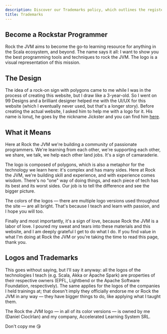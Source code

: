 ```yaml
---
description: Discover our Trademarks policy, which outlines the registered and unregistered trademarks owned by our company. Learn about the proper use of our trademarks, the protection of our brand identity, and the guidelines for referencing our trademarks in your communications. Respecting our intellectual property is important—read more to stay informed.
title: Trademarks
---
```


## Become a Rockstar Programmer

Rock the JVM aims to become the go-to learning resource for anything in the Scala ecosystem, and beyond. The name says it all: I want to show you the best programming tools and techniques to rock the JVM. The logo is a visual representation of this mission.

## The Design

The idea of a rock-on sign with polygons came to me while I was in the process of creating this website, but I draw like a 3-year-old. So I went on 99 Designs and a brilliant designer helped me with the UI/UX for this website (which I eventually never used, but that's a longer story). Before creating the actual website, I asked him to help me with a logo for it. His name is Ionuț, he goes by the nickname Jickster and you can find him [here](https://99designs.com/profiles/jickster).

## What it Means

Here at Rock the JVM we're building a community of passionate programmers. We're learning from each other, we're supporting each other, we share, we talk, we help each other land jobs. It's a sign of camaraderie.

The logo is composed of polygons, which is also a metaphor for the technology we learn here: it's complex and has many sides. Here at Rock the JVM, we're building skill and experience, and with experience comes wisdom. There's no "one" way of doing things, and each piece of tech has its best and its worst sides. Our job is to tell the difference and see the bigger picture.

The colors of the logos — there are multiple logo versions used throughout the site — are all bright. That's because I teach and learn with passion, and I hope you will too.

Finally and most importantly, it's a sign of love, because Rock the JVM is a labor of love. I poured my sweat and tears into these materials and this website, and I am deeply grateful I get to do what I do. If you find value in what I'm doing at Rock the JVM or you're taking the time to read this page, thank you.

## Logos and Trademarks

This goes without saying, but I'll say it anyway: all the logos of the technologies I teach (e.g. Scala, Akka or Apache Spark) are properties of their respective owners (EPFL, Lightbend or the Apache Software Foundation, respectively). The same applies for the logos of the companies I held trainings at; that doesn't imply they officially endorse me or Rock the JVM in any way — they have bigger things to do, like applying what I taught them.

The Rock the JVM logo — in all of its color versions — is owned by me (Daniel Ciocîrlan) and my company, Accelerated Learning System SRL.

Don't copy me 😘
